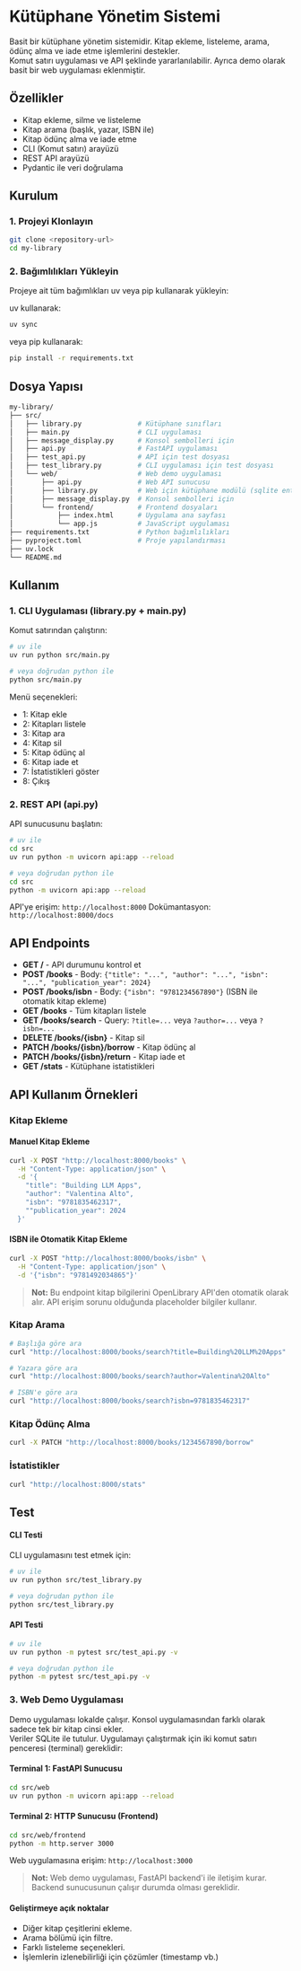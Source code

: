 # Kütüphane Yönetim Sistemi

Basit bir kütüphane yönetim sistemidir. Kitap ekleme, listeleme, arama, ödünç alma ve iade etme işlemlerini destekler.<br> Komut satırı uygulaması
ve API şeklinde yararlanılabilir. Ayrıca demo olarak basit bir web uygulaması eklenmiştir.

## Özellikler

- Kitap ekleme, silme ve listeleme
- Kitap arama (başlık, yazar, ISBN ile)
- Kitap ödünç alma ve iade etme
- CLI (Komut satırı) arayüzü
- REST API arayüzü
- Pydantic ile veri doğrulama

## Kurulum

### 1. Projeyi Klonlayın

```bash
git clone <repository-url>
cd my-library
```

### 2. Bağımlılıkları Yükleyin

Projeye ait tüm bağımlıkları uv veya pip kullanarak yükleyin:

uv kullanarak:

```bash
uv sync
```

veya pip kullanarak:

```bash
pip install -r requirements.txt
```

## Dosya Yapısı

```bash
my-library/
├── src/
│   ├── library.py              # Kütüphane sınıfları
│   ├── main.py                 # CLI uygulaması
│   ├── message_display.py      # Konsol sembolleri için
│   ├── api.py                  # FastAPI uygulaması
│   ├── test_api.py             # API için test dosyası
│   ├── test_library.py         # CLI uygulaması için test dosyası
│   └── web/                    # Web demo uygulaması
│       ├── api.py              # Web API sunucusu
│       ├── library.py          # Web için kütüphane modülü (sqlite entegrasyonu)
│       ├── message_display.py  # Konsol sembolleri için
│       └── frontend/           # Frontend dosyaları
│           ├── index.html      # Uygulama ana sayfası
│           └── app.js          # JavaScript uygulaması
├── requirements.txt            # Python bağımlılıkları
├── pyproject.toml              # Proje yapılandırması
├── uv.lock
└── README.md
```

## Kullanım

### 1. CLI Uygulaması (library.py + main.py)

Komut satırından çalıştırın:

```bash
# uv ile
uv run python src/main.py

# veya doğrudan python ile
python src/main.py
```

Menü seçenekleri:
- 1: Kitap ekle
- 2: Kitapları listele
- 3: Kitap ara
- 4: Kitap sil
- 5: Kitap ödünç al
- 6: Kitap iade et
- 7: İstatistikleri göster
- 8: Çıkış


### 2. REST API (api.py)

API sunucusunu başlatın:

```bash
# uv ile
cd src
uv run python -m uvicorn api:app --reload

# veya doğrudan python ile
cd src
python -m uvicorn api:app --reload
```

API'ye erişim: `http://localhost:8000`
Dokümantasyon: `http://localhost:8000/docs`

## API Endpoints

- **GET /** - API durumunu kontrol et
- **POST /books** - Body: `{"title": "...", "author": "...", "isbn": "...", "publication_year": 2024}`
- **POST /books/isbn** - Body: `{"isbn": "9781234567890"}` (ISBN ile otomatik kitap ekleme)
- **GET /books** - Tüm kitapları listele
- **GET /books/search** - Query: `?title=...` veya `?author=...` veya `?isbn=...`
- **DELETE /books/{isbn}** - Kitap sil
- **PATCH /books/{isbn}/borrow** - Kitap ödünç al
- **PATCH /books/{isbn}/return** - Kitap iade et
- **GET /stats** - Kütüphane istatistikleri

## API Kullanım Örnekleri

### Kitap Ekleme

#### Manuel Kitap Ekleme
```bash
curl -X POST "http://localhost:8000/books" \
  -H "Content-Type: application/json" \
  -d '{
    "title": "Building LLM Apps",
    "author": "Valentina Alto",
    "isbn": "9781835462317",
    ""publication_year": 2024
  }'
```
#### ISBN ile Otomatik Kitap Ekleme
```bash
curl -X POST "http://localhost:8000/books/isbn" \
  -H "Content-Type: application/json" \
  -d '{"isbn": "9781492034865"}'
```
> **Not:** Bu endpoint kitap bilgilerini OpenLibrary API'den otomatik olarak alır. API erişim sorunu olduğunda placeholder bilgiler kullanır.

### Kitap Arama
```bash
# Başlığa göre ara
curl "http://localhost:8000/books/search?title=Building%20LLM%20Apps"

# Yazara göre ara
curl "http://localhost:8000/books/search?author=Valentina%20Alto"

# ISBN'e göre ara
curl "http://localhost:8000/books/search?isbn=9781835462317"
```

### Kitap Ödünç Alma
```bash
curl -X PATCH "http://localhost:8000/books/1234567890/borrow"
```

### İstatistikler
```bash
curl "http://localhost:8000/stats"
```

## Test

#### CLI Testi

CLI uygulamasını test etmek için:

```bash
# uv ile
uv run python src/test_library.py

# veya doğrudan python ile
python src/test_library.py
```

#### API Testi

```bash
# uv ile
uv run python -m pytest src/test_api.py -v

# veya doğrudan python ile
python -m pytest src/test_api.py -v
```

### 3. Web Demo Uygulaması

Demo uygulaması lokalde çalışır. Konsol uygulamasından farklı olarak sadece tek bir kitap cinsi ekler.<br>
Veriler SQLite ile tutulur. Uygulamayı çalıştırmak için iki komut satırı penceresi (terminal) gereklidir:

#### Terminal 1: FastAPI Sunucusu
```bash
cd src/web
uv run python -m uvicorn api:app --reload
```

#### Terminal 2: HTTP Sunucusu (Frontend)
```bash
cd src/web/frontend
python -m http.server 3000
```

Web uygulamasına erişim: `http://localhost:3000`

> **Not:** Web demo uygulaması, FastAPI backend'i ile iletişim kurar. Backend sunucusunun çalışır durumda olması gereklidir.

#### Geliştirmeye açık noktalar
- Diğer kitap çeşitlerini ekleme.
- Arama bölümü için filtre.
- Farklı listeleme seçenekleri.
- İşlemlerin izlenebilirliği için çözümler (timestamp vb.)
